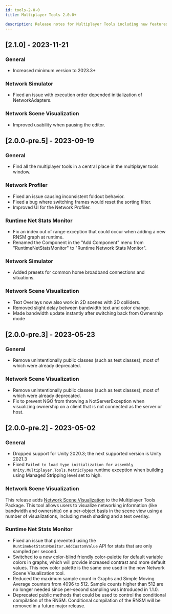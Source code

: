 ```yaml
---
id: tools-2-0-0
title: Multiplayer Tools 2.0.0+

description: Release notes for Multiplayer Tools including new features, updates, bug fixes, known issues, and information to help you upgrade.
---
```


## [2.1.0] - 2023-11-21

### General

- Increased minimum version to 2023.3+

### Network Simulator

- Fixed an issue with execution order depended initialization of NetworkAdapters.

### Network Scene Visualization

- Improved usability when pausing the editor.

## [2.0.0-pre.5] - 2023-09-19

### General

- Find all the multiplayer tools in a central place in the multiplayer tools window.

### Network Profiler

- Fixed an issue causing inconsistent foldout behavior.
- Fixed a bug where switching frames would reset the sorting filter.
- Improved UI for the Network Profiler.

### Runtime Net Stats Monitor

- Fix an index out of range exception that could occur when adding a new RNSM graph at runtime.
- Renamed the Component in the "Add Component" menu from "RuntimeNetStatsMonitor" to "Runtime Network Stats Monitor".

### Network Simulator

- Added presets for common home broadband connections and situations.

### Network Scene Visualization

- Text Overlays now also work in 2D scenes with 2D colliders.
- Removed slight delay between bandwidth text and color change.
- Made bandwidth update instantly after switching back from Ownership mode

## [2.0.0-pre.3] - 2023-05-23

### General

* Remove unintentionally public classes (such as test classes), most of which were already deprecated.

### Network Scene Visualization

* Remove unintentionally public classes (such as test classes), most of which were already deprecated.
* Fix to prevent NGO from throwing a NotServerException when visualizing ownership on a client that is not connected as the server or host.

## [2.0.0-pre.2] - 2023-05-02

### General

* Dropped support for Unity 2020.3; the next supported version is Unity 2021.3
* Fixed `Failed to load type initialization for assembly Unity.Multiplayer.Tools.MetricTypes` runtime exception when building using Managed Stripping level set to high.

### Network Scene Visualization

This release adds [Network Scene Visualization](../../tools/network-scene-vis.md) to the Multiplayer Tools Package. This tool allows users to visualize networking information (like bandwidth and ownership) on a per-object basis in the scene view using a number of visualizations, including mesh shading and a text overlay.

### Runtime Net Stats Monitor

* Fixed an issue that prevented using the `RuntimeNetStatsMonitor.AddCustomValue` API for stats that are only sampled per second.
* Switched to a new color-blind friendly color-palette for default variable colors in graphs, which will provide increased contrast and more default values. This new color palette is the same one used in the new Network Scene Visualization tool.
* Reduced the maximum sample count in Graphs and Simple Moving Average counters from 4096 to 512. Sample counts higher than 512 are no longer needed since per-second sampling was introduced in 1.1.0.
* Deprecated public methods that could be used to control the conditional compilation of the RNSM. Conditional compilation of the RNSM will be removed in a future major release.
